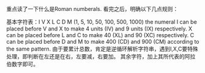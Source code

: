 重点读了一下什么是Roman numberals. 看完之后，明确以下几点规则：

基本字符表：I V X L C D M (1, 5, 10, 50, 100, 500, 1000)
the numeral I can be placed before V and X to make 4 units (IV) and 9 units (IX) respectively.
X can be placed before L and C to make 40 (XL) and 90 (XC) respectively.
C can be placed before D and M to make 400 (CD) and 900 (CM) according to the same pattern.
由于要累计总数，肯定是逆循环解析字符串，遇到I,X,C要特殊处理，即判断在左还是在右，左要减，右要加。 其余字符，加上其所代表的阿拉伯数字即可。
